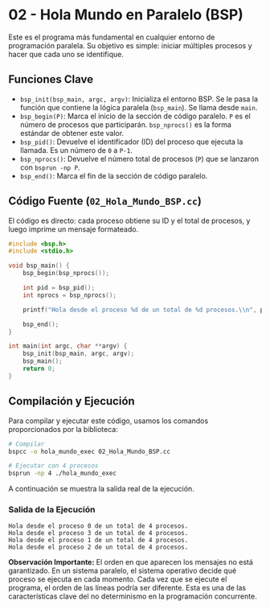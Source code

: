 # 02 - Hola Mundo en Paralelo (BSP)

Este es el programa más fundamental en cualquier entorno de programación paralela. Su objetivo es simple: iniciar múltiples procesos y hacer que cada uno se identifique.

## Funciones Clave

-   `bsp_init(bsp_main, argc, argv)`: Inicializa el entorno BSP. Se le pasa la función que contiene la lógica paralela (`bsp_main`). Se llama desde `main`.
-   `bsp_begin(P)`: Marca el inicio de la sección de código paralelo. `P` es el número de procesos que participarán. `bsp_nprocs()` es la forma estándar de obtener este valor.
-   `bsp_pid()`: Devuelve el identificador (ID) del proceso que ejecuta la llamada. Es un número de `0` a `P-1`.
-   `bsp_nprocs()`: Devuelve el número total de procesos (`P`) que se lanzaron con `bsprun -np P`.
-   `bsp_end()`: Marca el fin de la sección de código paralelo.

## Código Fuente (`02_Hola_Mundo_BSP.cc`)

El código es directo: cada proceso obtiene su ID y el total de procesos, y luego imprime un mensaje formateado.

```cpp
#include <bsp.h>
#include <stdio.h>

void bsp_main() {
    bsp_begin(bsp_nprocs());

    int pid = bsp_pid();
    int nprocs = bsp_nprocs();

    printf("Hola desde el proceso %d de un total de %d procesos.\\n", pid, nprocs);

    bsp_end();
}

int main(int argc, char **argv) {
    bsp_init(bsp_main, argc, argv);
    bsp_main();
    return 0;
}
```

## Compilación y Ejecución

Para compilar y ejecutar este código, usamos los comandos proporcionados por la biblioteca:

```bash
# Compilar
bspcc -o hola_mundo_exec 02_Hola_Mundo_BSP.cc

# Ejecutar con 4 procesos
bsprun -np 4 ./hola_mundo_exec
```

A continuación se muestra la salida real de la ejecución.

### Salida de la Ejecución

```text
Hola desde el proceso 0 de un total de 4 procesos.
Hola desde el proceso 3 de un total de 4 procesos.
Hola desde el proceso 1 de un total de 4 procesos.
Hola desde el proceso 2 de un total de 4 procesos.
```

**Observación Importante:** El orden en que aparecen los mensajes no está garantizado. En un sistema paralelo, el sistema operativo decide qué proceso se ejecuta en cada momento. Cada vez que se ejecute el programa, el orden de las líneas podría ser diferente. Esta es una de las características clave del no determinismo en la programación concurrente. 